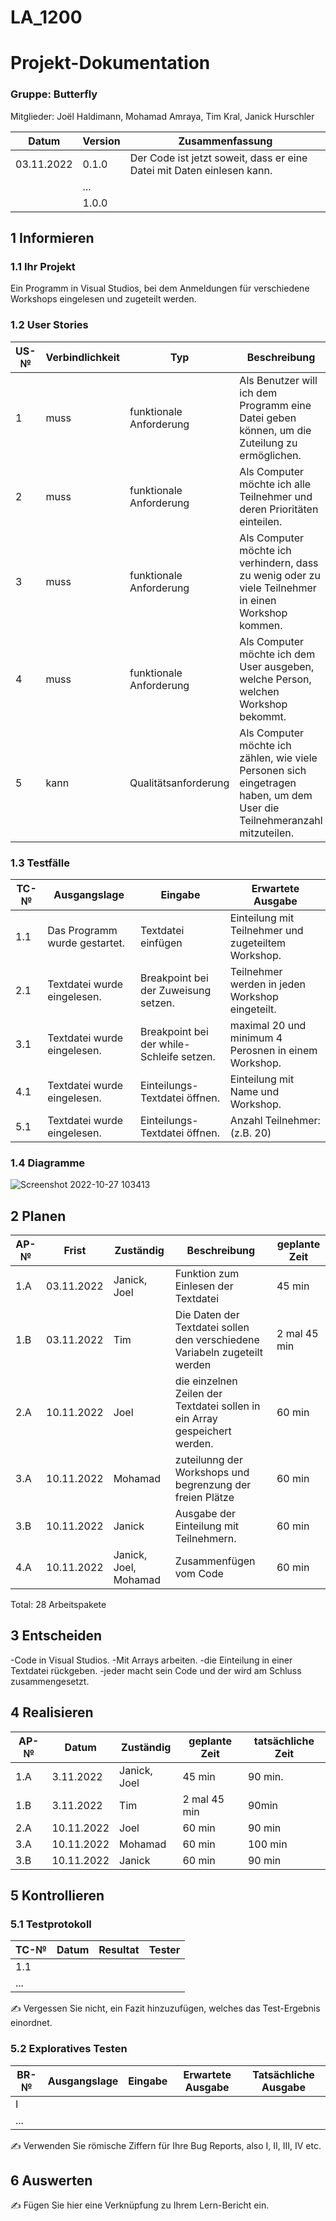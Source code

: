# LA_1200
# Projekt-Dokumentation


### Gruppe: Butterfly
Mitglieder: Joël Haldimann, Mohamad Amraya, Tim Kral, Janick Hurschler

| Datum | Version | Zusammenfassung                                              |
| ----- | ------- | ------------------------------------------------------------ |
|  03.11.2022     | 0.1.0   |  Der Code ist jetzt soweit, dass er eine Datei mit Daten einlesen kann. |
|       | ...     |                                                              |
|       | 1.0.0   |                                                              |

## 1 Informieren

### 1.1 Ihr Projekt

Ein Programm in Visual Studios, bei dem Anmeldungen für verschiedene Workshops eingelesen und zugeteilt werden.

### 1.2 User Stories

| US-№ | Verbindlichkeit | Typ  | Beschreibung                       |
| ---- | --------------- | ---- | ---------------------------------- |
| 1    |    muss             |  funktionale Anforderung    | Als Benutzer will ich dem Programm eine Datei geben können, um die Zuteilung zu ermöglichen. |
| 2  |       muss          |  funktionale Anforderung   |        Als Computer möchte ich alle Teilnehmer und deren Prioritäten einteilen.   |
| 3 | muss | funktionale Anforderung | Als Computer möchte ich verhindern, dass zu wenig oder zu viele Teilnehmer in einen Workshop kommen. |
| 4   |    muss             |  funktionale Anforderung    | Als Computer möchte ich dem User ausgeben, welche Person, welchen Workshop bekommt. |
| 5   |    kann             |  Qualitätsanforderung    | Als Computer möchte ich zählen, wie viele Personen sich eingetragen haben, um dem User die Teilnehmeranzahl mitzuteilen. |


### 1.3 Testfälle

| TC-№ | Ausgangslage | Eingabe | Erwartete Ausgabe |
| ---- | ------------ | ------- | ----------------- |
| 1.1  | Das Programm wurde gestartet. | Textdatei einfügen        |  Einteilung mit Teilnehmer und zugeteiltem Workshop.                  |
| 2.1 | Textdatei wurde eingelesen. | Breakpoint bei der Zuweisung setzen. | Teilnehmer werden in jeden Workshop eingeteilt. |
| 3.1 | Textdatei wurde eingelesen. | Breakpoint bei der while-Schleife setzen. | maximal 20 und minimum 4 Perosnen in einem Workshop. |
| 4.1 | Textdatei wurde eingelesen. |         Einteilungs-Textdatei öffnen.          | Einteilung mit Name und Workshop. |
| 5.1 | Textdatei wurde eingelesen. | Einteilungs-Textdatei öffnen. | Anzahl Teilnehmer: (z.B. 20) |


### 1.4 Diagramme

![Screenshot 2022-10-27 103413](https://user-images.githubusercontent.com/111045792/198235501-023c56f7-9432-41ac-8d94-fcc40997807f.png)


## 2 Planen

| AP-№ | Frist | Zuständig | Beschreibung | geplante Zeit |
| ---- | ----- | --------- | ------------ | ------------- |
| 1.A  |  03.11.2022     |   Janick, Joel       |       Funktion zum Einlesen der Textdatei       |      45 min         |
|  1.B  |  03.11.2022     |    Tim       |       Die Daten der Textdatei sollen den verschiedene Variabeln zugeteilt werden       |       2 mal 45 min        |
|  2.A  |  10.11.2022     |      Joel      |   die einzelnen Zeilen der Textdatei sollen in ein Array gespeichert werden.         |      60 min         |
|  3.A  |  10.11.2022     |     Mohamad    |     zuteilunng der Workshops und begrenzung der freien Plätze     |      60 min         |
|  3.B  |  10.11.2022     |     Janick      |   Ausgabe der Einteilung mit Teilnehmern.        |      60 min         |
|  4.A  |  10.11.2022     |     Janick, Joel, Mohamad      |   Zusammenfügen vom Code        |      60 min         |
Total: 28 Arbeitspakete


## 3 Entscheiden

-Code in Visual Studios.
-Mit Arrays arbeiten.
-die Einteilung in einer Textdatei rückgeben.
-jeder macht sein Code und der wird am Schluss zusammengesetzt.

## 4 Realisieren

| AP-№ | Datum | Zuständig | geplante Zeit | tatsächliche Zeit |
| ---- | ----- | --------- | ------------- | ----------------- |
| 1.A  |  3.11.2022     |    Janick, Joel       |     45 min          |        90 min.           |
| 1.B  |   3.11.2022    |    Tim       |       2 mal 45 min        |        90min           |
| 2.A | 10.11.2022 | Joel | 60 min | 90 min |
|3.A|10.11.2022|Mohamad|60 min|100 min|
|3.B|10.11.2022|Janick| 60 min| 90 min|


## 5 Kontrollieren

### 5.1 Testprotokoll

| TC-№ | Datum | Resultat | Tester |
| ---- | ----- | -------- | ------ |
| 1.1  |       |          |        |
| ...  |       |          |        |

✍️ Vergessen Sie nicht, ein Fazit hinzuzufügen, welches das Test-Ergebnis einordnet.

### 5.2 Exploratives Testen

| BR-№ | Ausgangslage | Eingabe | Erwartete Ausgabe | Tatsächliche Ausgabe |
| ---- | ------------ | ------- | ----------------- | -------------------- |
| I    |              |         |                   |                      |
| ...  |              |         |                   |                      |

✍️ Verwenden Sie römische Ziffern für Ihre Bug Reports, also I, II, III, IV etc.

## 6 Auswerten

✍️ Fügen Sie hier eine Verknüpfung zu Ihrem Lern-Bericht ein.
